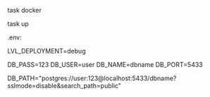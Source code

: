 ﻿task docker

task up

.env:

LVL_DEPLOYMENT=debug

DB_PASS=123
DB_USER=user
DB_NAME=dbname
DB_PORT=5433

DB_PATH="postgres://user:123@localhost:5433/dbname?sslmode=disable&search_path=public"
